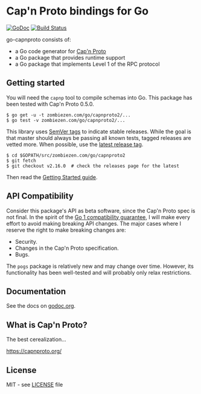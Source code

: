 # Cap'n Proto bindings for Go

[![GoDoc](https://godoc.org/zombiezen.com/go/capnproto2?status.svg)][godoc]
[![Build Status](https://travis-ci.org/capnproto/go-capnproto2.svg?branch=master)][travis]

go-capnproto consists of:
- a Go code generator for [Cap'n Proto](https://capnproto.org/)
- a Go package that provides runtime support
- a Go package that implements Level 1 of the RPC protocol

[godoc]: https://godoc.org/zombiezen.com/go/capnproto2
[travis]: https://travis-ci.org/capnproto/go-capnproto2

## Getting started

You will need the `capnp` tool to compile schemas into Go.
This package has been tested with Cap'n Proto 0.5.0.

```
$ go get -u -t zombiezen.com/go/capnproto2/...
$ go test -v zombiezen.com/go/capnproto2/...
```

This library uses [SemVer tags][] to indicate stable releases.
While the goal is that master should always be passing all known tests, tagged releases are vetted more.
When possible, use the [latest release tag](https://github.com/capnproto/go-capnproto2/releases).

```
$ cd $GOPATH/src/zombiezen.com/go/capnproto2
$ git fetch
$ git checkout v2.16.0  # check the releases page for the latest
```

Then read the [Getting Started guide][].

[SemVer tags]: http://semver.org/
[Getting Started guide]: https://github.com/capnproto/go-capnproto2/wiki/Getting-Started

## API Compatibility

Consider this package's API as beta software, since the Cap'n Proto spec is not final.
In the spirit of the [Go 1 compatibility guarantee][gocompat], I will make every effort to avoid making breaking API changes.
The major cases where I reserve the right to make breaking changes are:

- Security.
- Changes in the Cap'n Proto specification.
- Bugs.

The `pogs` package is relatively new and may change over time.
However, its functionality has been well-tested and will probably only relax restrictions.

[gocompat]: https://golang.org/doc/go1compat

## Documentation

See the docs on [godoc.org][godoc].

## What is Cap'n Proto?

The best cerealization...

https://capnproto.org/

## License

MIT - see [LICENSE][] file

[LICENSE]: https://github.com/capnproto/go-capnproto2/blob/master/LICENSE
